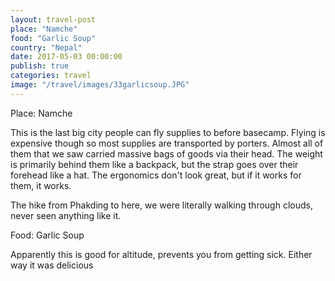 ```yaml
---
layout: travel-post
place: "Namche"
food: "Garlic Soup"
country: "Nepal"
date: 2017-05-03 00:00:00
publish: true
categories: travel
image: "/travel/images/33garlicsoup.JPG"
---
```


Place: Namche

This is the last big city people can fly supplies to before basecamp. Flying is expensive though so most supplies are transported by porters. Almost all of them that we saw carried massive bags of goods via their head. The weight is primarily behind them like a backpack, but the strap goes over their forehead like a hat. The ergonomics don't look great, but if it works for them, it works.

The hike from Phakding to here, we were literally walking through clouds, never seen anything like it.

Food: Garlic Soup

Apparently this is good for altitude, prevents you from getting sick. Either way it was delicious
